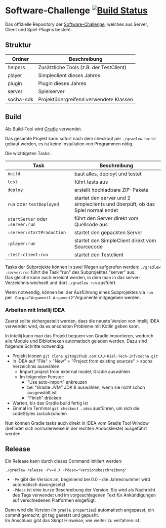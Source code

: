 # Software-Challenge [![Build Status](https://travis-ci.com/CAU-Kiel-Tech-Inf/socha.svg?branch=master)](https://travis-ci.com/CAU-Kiel-Tech-Inf/socha)

Das offizielle Repository der [Software-Challenge](https://www.software-challenge.de/), welches aus Server, Client und Spiel-Plugins besteht.

## Struktur
| Ordner | Beschreibung |
| ------ | ------------ |
| helpers | Zusätzliche Tools (z.B. der TestClient) |
| player | Simpleclient dieses Jahres |
| plugin | Plugin dieses Jahres |
| server | Spielserver |
| socha-sdk | Projektübergreifend verwendete Klassen |

## Build

Als Build-Tool wird [Gradle](https://gradle.org/) verwendet.

Das gesamte Projekt kann sofort nach dem checkout per `./gradlew build` 
gebaut werden, es ist keine Installation von Programmen nötig.

Die wichtigsten Tasks:

| Task | Beschreibung
| ------ | ------------
| `build` | baut alles, deployt und testet
| `test` | führt tests aus
| `deploy` | erstellt hochladbare ZIP-Pakete
| `run` oder `testDeployed` | startet den server und 2 simpleclients und überpüft, ob das Spiel normal endet
| `startServer` oder `:server:run` | führt den Server direkt vom Quellcode aus
| `:server:startProduction` | startet den gepackten Server
| `:player:run` | startet den SimpleClient direkt vom Sourcecode
| `:test-client:run` | startet den Testclient

Tasks der Subprojekte können in zwei Wegen aufgerufen werden:
`./gradlew :server:run` führt die Task "run" des Subprojektes "server" aus.  
Das gleiche kann auch erreicht werden, in dem man in das server-Verzeichnis 
wechselt und dort `./gradlew run` ausführt.

Wenn notwendig, können bei der Ausführung eines Subprojektes via `run` 
per `-Dargs="Argument1 Argument2"`Argumente mitgegeben werden.

### Arbeiten mit Intellij IDEA

Zuerst sollte sichergestellt werden, dass die neuste Version von
Intellij IDEA verwendet wird, da es ansonsten Probleme mit Kotlin
geben kann.

In Intellij kann man das Projekt bequem von Gradle importieren, 
wodurch alle Module und Bibliotheken automatisch geladen werden.
Dazu sind folgende Schritte notwendig:

- Projekt klonen `git clone git@github.com:CAU-Kiel-Tech-Inf/socha.git`
- In IDEA auf "File" > "New" > "Project from existing sources" > socha Verzeichnis auswählen
  - Import project from external model, Gradle auswählen
  - Im folgenden Fenster:
    - "Use auto-import" ankreuzen
    - bei "Gradle JVM" JDK 8 auswählen, wenn sie nicht schon ausgewählt ist
    - "Finish" drücken
- Warten, bis das Gradle build fertig ist
- Einmal im Terminal `git checkout .idea` ausführen, um sich die codeStyles zurückzuholen

Nun können Gradle tasks auch direkt in IDEA vom Gradle Tool Window
(befindet sich normalerweise in der rechten Andockleiste) ausgeführt werden.

## Release

Ein Release kann durch dieses Command initiiert werden:

`./gradlew release -Pv=X.X -Pdesc="Versionsbeschreibung"`

- `-Pv` gibt die Version an, beginnend bei 0.0 - die Jahresnummer wird automatisch davorgesetzt
- `-Pdesc` ist eine kurze Beschreibung der Version. Sie wird als Nachricht des Tags verwendet 
  und im vorgeschlagenen Text für Ankündigungen auf verschiedenen Platformen eingefügt.

Dann wird die Version (in `gradle.properties`) automatisch angepasst, ein commit gemacht, 
git tag gesetzt und gepusht.  
Im Anschluss gibt das Skript Hinweise, wie weiter zu verfahren ist.
